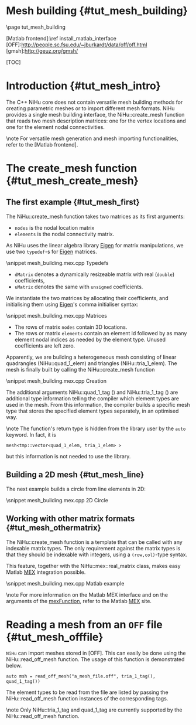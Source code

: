 Mesh building {#tut_mesh_building}
=============

\page tut_mesh_building

[Eigen]:http://eigen.tuxfamily.org/index.php?title=Main_Page
[mexFunction]:http://www.mathworks.com/help/matlab/apiref/mexfunction.html
[MEX]:http://www.mathworks.com/help/matlab/create-mex-files.html
[Matlab frontend]:\ref install_matlab_interface
[OFF]:http://people.sc.fsu.edu/~jburkardt/data/off/off.html
[gmsh]:http://geuz.org/gmsh/

[TOC]

Introduction {#tut_mesh_intro}
============

The C++ NiHu core does not contain versatile mesh building methods for creating parametric
meshes or to import different mesh formats. NiHu provides a single mesh building
interface, the NiHu::create_mesh function that reads two mesh description matrices:
one for the vertex locations and one for the element nodal connectivities.

\note For versatile mesh generation and mesh importing functionalities, refer to the [Matlab frontend].

The create_mesh function {#tut_mesh_create_mesh}
========================

The first example {#tut_mesh_first}
-----------------

The NiHu::create_mesh function takes two matrices as its first arguments:
- `nodes` is the nodal location matrix
- `elements` is the nodal connectivity matrix.

As NiHu uses the linear algebra library [Eigen] for matrix manipulations, we use two `typedef`-s for [Eigen] matrices.

\snippet mesh_building.mex.cpp Typedefs

- `dMatrix` denotes a dynamically resizeable matrix with real (`double`) coefficients,
- `uMatrix` denotes the same with `unsigned` coefficients.

We instantiate the two matrices by allocating their coefficients, and initialising them using [Eigen]'s comma initialiser syntax:

\snippet mesh_building.mex.cpp Matrices

- The rows of matrix `nodes` contain 3D locations.
- The rows or matrix `elements` contain an element id followed by as many element nodal indices as needed by the element type. Unused coefficients are left zero.

Apparently, we are building a heterogeneous mesh consisting of linear quadrangles (NiHu::quad_1_elem) and triangles (NiHu::tria_1_elem).
The mesh is finally built by calling the NiHu::create_mesh function

\snippet mesh_building.mex.cpp Creation

The additional arguments NiHu::quad_1_tag () and NiHu::tria_1_tag () are additional type information telling the compiler which element types are used in the mesh.
From this information, the compiler builds a specific mesh type that stores the specified element types separately, in an optimised way.

\note The function's return type is hidden from the library user by the `auto` keyword. In fact, it is
~~~~~~~~~~~~
mesh<tmp::vector<quad_1_elem, tria_1_elem> >
~~~~~~~~~~~~
but this information is not needed to use the library.

Building a 2D mesh {#tut_mesh_line}
------------------

The next example builds a circle from line elements in 2D:

\snippet mesh_building.mex.cpp 2D Circle

Working with other matrix formats {#tut_mesh_othermatrix}
---------------------------------

The NiHu::create_mesh function is a template that can be called with any indexable matrix types.
The only requirement against the matrix types is that they should be indexable with integers, using a `(row,col)`-type syntax.

This feature, together with the NiHu::mex::real_matrix class, makes easy Matlab [MEX] integration possible.

\snippet mesh_building.mex.cpp Matlab example

\note For more information on the Matlab MEX interface and on the arguments of the [mexFunction], refer to the Matlab [MEX] site.

Reading a mesh from an `OFF` file {#tut_mesh_offfile}
=================================

`NiHu` can import meshes stored in [OFF].
This can easily be done using the NiHu::read_off_mesh function.
The usage of this function is demonstrated below.

~~~~~~~~~~~~
auto msh = read_off_mesh("a_mesh_file.off", tria_1_tag(), quad_1_tag())
~~~~~~~~~~~~

The element types to be read from the file are listed by passing the NiHu::read_off_mesh function instances of the corresponding tags.

\note Only NiHu::tria_1_tag and quad_1_tag are currently supported by the NiHu::read_off_mesh function.

